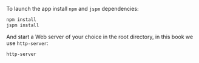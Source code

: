 To launch the app install `npm` and `jspm` dependencies:

```sh
npm install
jspm install
```

And start a Web server of your choice in the root directory, in this book we use `http-server`:

```sh
http-server
```
